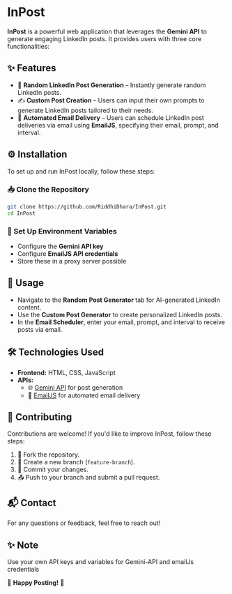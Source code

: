 # InPost

**InPost** is a powerful web application that leverages the **Gemini API** to generate engaging LinkedIn posts. It provides users with three core functionalities:

## ✨ Features

- 📝 **Random LinkedIn Post Generation** – Instantly generate random LinkedIn posts.
- ✍️ **Custom Post Creation** – Users can input their own prompts to generate LinkedIn posts tailored to their needs.
- 📩 **Automated Email Delivery** – Users can schedule LinkedIn post deliveries via email using **EmailJS**, specifying their email, prompt, and interval.

## ⚙️ Installation

To set up and run InPost locally, follow these steps:

### 📥 Clone the Repository
```sh
git clone https://github.com/RiddhiDhara/InPost.git
cd InPost
```

### 🔧 Set Up Environment Variables
- Configure the **Gemini API key**
- Configure **EmailJS API credentials**
- Store these in a proxy server possible

## 🚀 Usage

- Navigate to the **Random Post Generator** tab for AI-generated LinkedIn content.
- Use the **Custom Post Generator** to create personalized LinkedIn posts.
- In the **Email Scheduler**, enter your email, prompt, and interval to receive posts via email.

## 🛠 Technologies Used

- **Frontend:** HTML, CSS, JavaScript
- **APIs:**
  - 🌐 [Gemini API](https://gemini.com/) for post generation
  - 📧 [EmailJS](https://www.emailjs.com/) for automated email delivery

## 🤝 Contributing

Contributions are welcome! If you'd like to improve InPost, follow these steps:

1. 🔄 Fork the repository.
2. 🌿 Create a new branch (`feature-branch`).
3. 💾 Commit your changes.
4. 📤 Push to your branch and submit a pull request.

## 📬 Contact

For any questions or feedback, feel free to reach out!

## ✨ Note 

Use your own API keys and variables for Gemini-API and emailJs credentials

🚀 **Happy Posting!** 🎉

